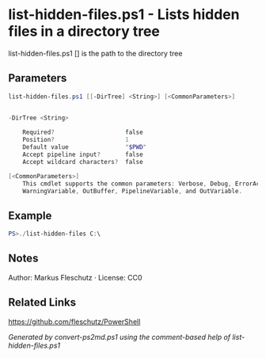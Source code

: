# list-hidden-files.ps1 - Lists hidden files in a directory tree

list-hidden-files.ps1 [<DirTree>]
<DirTree> is the path to the directory tree

## Parameters
```powershell
list-hidden-files.ps1 [[-DirTree] <String>] [<CommonParameters>]


-DirTree <String>
    
    Required?                    false
    Position?                    1
    Default value                "$PWD"
    Accept pipeline input?       false
    Accept wildcard characters?  false

[<CommonParameters>]
    This cmdlet supports the common parameters: Verbose, Debug, ErrorAction, ErrorVariable, WarningAction, 
    WarningVariable, OutBuffer, PipelineVariable, and OutVariable.
```

## Example
```powershell
PS>./list-hidden-files C:\
```


## Notes
Author: Markus Fleschutz · License: CC0

## Related Links
https://github.com/fleschutz/PowerShell

*Generated by convert-ps2md.ps1 using the comment-based help of list-hidden-files.ps1*
